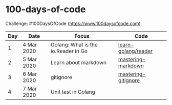 # 100-days-of-code
Challenge: #100DaysOfCode (https://www.100daysofcode.com)

Day | Date | Focus | Code
----|----- | ----- | ----
1 | 4 Mar 2020 | Golang: What is the io.Reader in Go | [learn-golang/reader](https://github.com/golfz/learn-golang/tree/master/reader)
2 | 5 Mar 2020 | Learn about markdown | [mastering-markdown](https://github.com/golfz/mastering-markdown)
3 | 6 Mar 2020 | gitignore | [mastering-gitignore](https://github.com/golfz/mastering-gitignore)
4 | 7 Mar 2020 | Unit test in Golang | 
